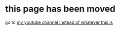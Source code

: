 # this page has been moved

go to <a href="https://youtube.com/@techyapping">my youtube channel instead of whatever this is</a>
